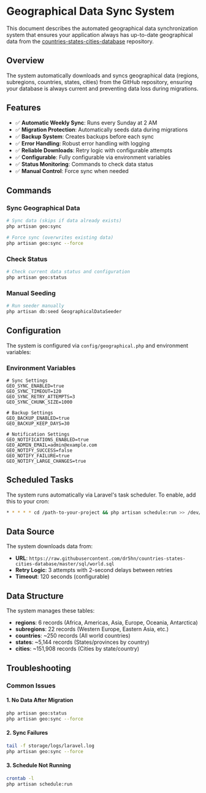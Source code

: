 # Geographical Data Sync System

This document describes the automated geographical data synchronization system that ensures your application always has up-to-date geographical data from the [countries-states-cities-database](https://github.com/dr5hn/countries-states-cities-database) repository.

## Overview

The system automatically downloads and syncs geographical data (regions, subregions, countries, states, cities) from the GitHub repository, ensuring your database is always current and preventing data loss during migrations.

## Features

- ✅ **Automatic Weekly Sync**: Runs every Sunday at 2 AM
- ✅ **Migration Protection**: Automatically seeds data during migrations
- ✅ **Backup System**: Creates backups before each sync
- ✅ **Error Handling**: Robust error handling with logging
- ✅ **Reliable Downloads**: Retry logic with configurable attempts
- ✅ **Configurable**: Fully configurable via environment variables
- ✅ **Status Monitoring**: Commands to check data status
- ✅ **Manual Control**: Force sync when needed

## Commands

### Sync Geographical Data
```bash
# Sync data (skips if data already exists)
php artisan geo:sync

# Force sync (overwrites existing data)
php artisan geo:sync --force
```

### Check Status
```bash
# Check current data status and configuration
php artisan geo:status
```

### Manual Seeding
```bash
# Run seeder manually
php artisan db:seed GeographicalDataSeeder
```

## Configuration

The system is configured via `config/geographical.php` and environment variables:

### Environment Variables

```env
# Sync Settings
GEO_SYNC_ENABLED=true
GEO_SYNC_TIMEOUT=120
GEO_SYNC_RETRY_ATTEMPTS=3
GEO_SYNC_CHUNK_SIZE=1000

# Backup Settings
GEO_BACKUP_ENABLED=true
GEO_BACKUP_KEEP_DAYS=30

# Notification Settings
GEO_NOTIFICATIONS_ENABLED=true
GEO_ADMIN_EMAIL=admin@example.com
GEO_NOTIFY_SUCCESS=false
GEO_NOTIFY_FAILURE=true
GEO_NOTIFY_LARGE_CHANGES=true
```

## Scheduled Tasks

The system runs automatically via Laravel's task scheduler. To enable, add this to your cron:
```bash
* * * * * cd /path-to-your-project && php artisan schedule:run >> /dev/null 2>&1
```

## Data Source

The system downloads data from:
- **URL**: `https://raw.githubusercontent.com/dr5hn/countries-states-cities-database/master/sql/world.sql`
- **Retry Logic**: 3 attempts with 2-second delays between retries
- **Timeout**: 120 seconds (configurable)

## Data Structure

The system manages these tables:
- **regions**: 6 records (Africa, Americas, Asia, Europe, Oceania, Antarctica)
- **subregions**: 22 records (Western Europe, Eastern Asia, etc.)
- **countries**: ~250 records (All world countries)
- **states**: ~5,144 records (States/provinces by country)
- **cities**: ~151,908 records (Cities by state/country)

## Troubleshooting

### Common Issues

#### 1. No Data After Migration
```bash
php artisan geo:status
php artisan geo:sync --force
```

#### 2. Sync Failures
```bash
tail -f storage/logs/laravel.log
php artisan geo:sync --force
```

#### 3. Schedule Not Running
```bash
crontab -l
php artisan schedule:run
```
